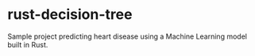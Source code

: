 # rust-decision-tree
Sample project predicting heart disease using a Machine Learning model built in Rust.
